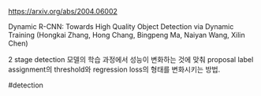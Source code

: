 https://arxiv.org/abs/2004.06002

Dynamic R-CNN: Towards High Quality Object Detection via Dynamic
  Training (Hongkai Zhang, Hong Chang, Bingpeng Ma, Naiyan Wang, Xilin Chen)

2 stage detection 모델의 학습 과정에서 성능이 변화하는 것에 맞춰 proposal label assignment의 threshold와 regression loss의 형태를 변화시키는 방법.

#detection 